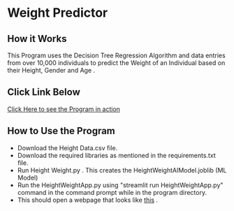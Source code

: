 # Weight Predictor
## How it Works
This Program uses the Decision Tree Regression Algorithm and data entries from over 10,000 individuals to predict the Weight of an Individual based on their Height, Gender and Age .
## Click Link Below 
[Click Here to see the Program in action](https://its-notrohit-weight-prediction-heightweightapp-1bcqo2.streamlit.app/)
## How to Use the Program
* Download the Height Data.csv file.
* Download the required libraries as mentioned in the requirements.txt file.
* Run Height Weight.py . This creates the HeightWeightAIModel.joblib (ML Model)
* Run the HeightWeightApp.py using "streamlit run HeightWeightApp.py" command in the command prompt while in the program directory.
* This should open a webpage that looks like [this](https://its-notrohit-weight-prediction-heightweightapp-1bcqo2.streamlit.app/) .